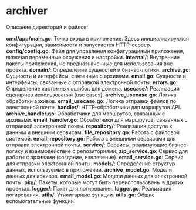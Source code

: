 # archiver

Описание директорий и файлов:

**cmd/app/main.go**: Точка входа в приложение. Здесь инициализируются конфигурации, зависимости и запускается HTTP-сервер.
**config/config.go**: Файл для управления конфигурациями приложения, включая переменные окружения и настройки.
**internal/**: Внутренние пакеты приложения, не предназначенные для использования вне проекта.
**domain/**: Определение сущностей и бизнес-логики.
**archive.go**: Сущности и интерфейсы, связанные с архивами.
**email.go**: Сущности и интерфейсы, связанные с отправкой электронной почты.
**errors.go**: Определение кастомных ошибок для домена.
**usecase/**: Реализация сценариев использования (use cases).
**archive_usecase.go**: Логика обработки архивов.
**email_usecase.go**: Логика отправки файлов по электронной почте.
**handler/**: HTTP-обработчики для маршрутов API.
**archive_handler.go**: Обработчики для маршрутов, связанных с архивами.
**email_handler.go**: Обработчики для маршрутов, связанных с отправкой электронной почты.
**repository/**: Реализация доступа к данным и внешним сервисам.
**file_repository.go**: Работа с файловой системой.
**email_repository.go**: Работа с внешними сервисами для отправки электронной почты.
**service/**: Сервисы, реализующие бизнес-логику и взаимодействие с репозиториями.
**zip_service.go**: Сервис для работы с архивами (создание, извлечение).
**email_service.go**: Сервис для отправки электронной почты.
**models/**: Определение структур данных, используемых в приложении.
**archive_model.go**: Модели данных для архивов.
**email_model.go**: Модели данных для электронной почты.
**pkg/**: Пакеты, которые могут быть переиспользованы в других проектах.
**logger/**: Пакет для логирования.
**logger.go**: Реализация логирования.
**utils/**: Утилитарные функции.
**utils.go**: Общие вспомогательные функции.

